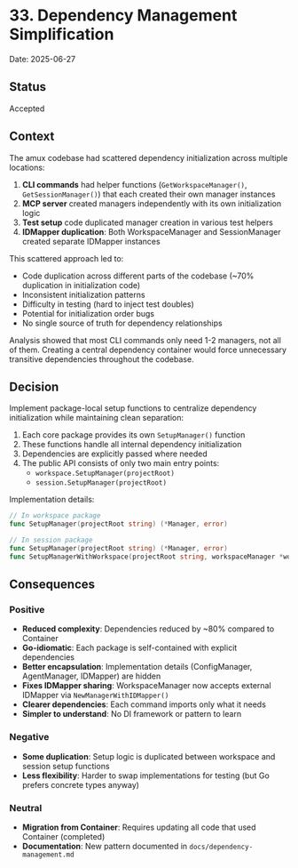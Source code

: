 # 33. Dependency Management Simplification

Date: 2025-06-27

## Status

Accepted

## Context

The amux codebase had scattered dependency initialization across multiple locations:

1. **CLI commands** had helper functions (`GetWorkspaceManager()`, `GetSessionManager()`) that each created their own manager instances
2. **MCP server** created managers independently with its own initialization logic
3. **Test setup** code duplicated manager creation in various test helpers
4. **IDMapper duplication**: Both WorkspaceManager and SessionManager created separate IDMapper instances

This scattered approach led to:

- Code duplication across different parts of the codebase (~70% duplication in initialization code)
- Inconsistent initialization patterns
- Difficulty in testing (hard to inject test doubles)
- Potential for initialization order bugs
- No single source of truth for dependency relationships

Analysis showed that most CLI commands only need 1-2 managers, not all of them. Creating a central dependency container would force unnecessary transitive dependencies throughout the codebase.

## Decision

Implement package-local setup functions to centralize dependency initialization while maintaining clean separation:

1. Each core package provides its own `SetupManager()` function
2. These functions handle all internal dependency initialization
3. Dependencies are explicitly passed where needed
4. The public API consists of only two main entry points:
   - `workspace.SetupManager(projectRoot)`
   - `session.SetupManager(projectRoot)`

Implementation details:

```go
// In workspace package
func SetupManager(projectRoot string) (*Manager, error)

// In session package
func SetupManager(projectRoot string) (*Manager, error)
func SetupManagerWithWorkspace(projectRoot string, workspaceManager *workspace.Manager) (*Manager, error)
```

## Consequences

### Positive

- **Reduced complexity**: Dependencies reduced by ~80% compared to Container
- **Go-idiomatic**: Each package is self-contained with explicit dependencies
- **Better encapsulation**: Implementation details (ConfigManager, AgentManager, IDMapper) are hidden
- **Fixes IDMapper sharing**: WorkspaceManager now accepts external IDMapper via `NewManagerWithIDMapper()`
- **Clearer dependencies**: Each command imports only what it needs
- **Simpler to understand**: No DI framework or pattern to learn

### Negative

- **Some duplication**: Setup logic is duplicated between workspace and session setup functions
- **Less flexibility**: Harder to swap implementations for testing (but Go prefers concrete types anyway)

### Neutral

- **Migration from Container**: Requires updating all code that used Container (completed)
- **Documentation**: New pattern documented in `docs/dependency-management.md`
